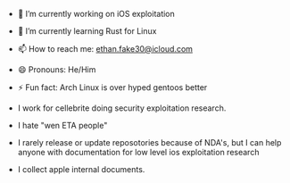 - 🔭 I’m currently working on iOS exploitation
- 🌱 I’m currently learning Rust for Linux 
- 📫 How to reach me: ethan.fake30@icloud.com
- 😄 Pronouns: He/Him
- ⚡ Fun fact: Arch Linux is over hyped gentoos better

- I work for cellebrite doing security exploitation research. 
- I hate "wen ETA people"
- I rarely release or update reposotories because of NDA's, but I can help anyone with documentation for low level ios
exploitation research  
- I collect apple internal documents.
